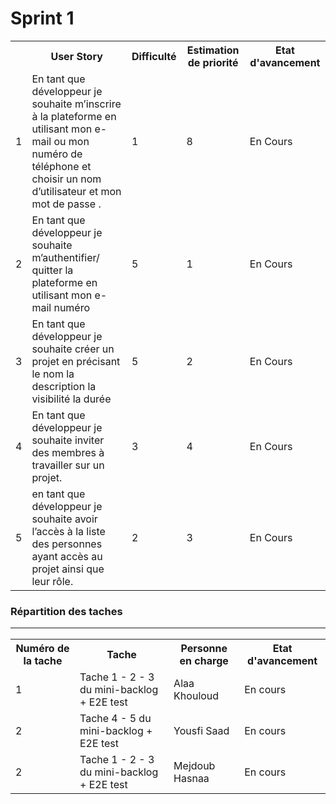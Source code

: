 <h1>Sprint 1</h1>

<table>
  <tr>
    <th></th>
    <th>User Story</th> 
    <th>Difficulté</th>
    <th>Estimation de priorité</th>
    <th>Etat d'avancement</th>
  </tr>
  <tr>
    <td>1</td>
    <td>En tant que développeur je souhaite m’inscrire à la plateforme en utilisant mon e-mail ou mon numéro de téléphone et choisir un nom d’utilisateur et mon mot de passe .</td> 
    <td>1</td> 
    <td>8</td>
    <td>En Cours</td>
  </tr>
  <tr>
    <td>2</td>
    <td>En tant que développeur je souhaite m’authentifier/ quitter la plateforme en utilisant mon e-mail numéro </td> 
    <td>5</td> 
    <td>1</td>
    <td>En Cours</td>
  </tr>
  <tr>
    <td>3</td>
    <td>En tant que développeur je souhaite créer un projet en précisant le nom la description la visibilité la durée</td> 
    <td>5</td> 
    <td>2</td>
    <td>En Cours</td>
  </tr>
  <tr>
    <td>4</td>
    <td>En tant que développeur je souhaite inviter des membres à travailler sur un projet.</td> 
    <td>3</td> 
    <td>4</td>
    <td>En Cours</td>
  </tr>
  <tr>
    <td>5</td>
    <td>en tant que développeur je souhaite avoir l’accès à la liste des personnes ayant accès au projet ainsi que leur rôle.</td> 
    <td>2</td> 
    <td>3</td>
    <td>En Cours</td>
  </tr>
</table>

<h3>Répartition des taches</3>
<hr>
<table>
  <tr>
    <th>Numéro de la tache</th> 
    <th>Tache</th>
    <th>Personne en charge</th>
    <th>Etat d'avancement</th>
  </tr>
  <tr>
    <td>1</td>
    <td>Tache 1 - 2 - 3 du mini-backlog + E2E test</td> 
    <td>Alaa Khouloud</td> 
    <td>En cours</td>
  </tr>
  <tr>
    <td>2</td>
    <td>Tache 4 - 5 du mini-backlog + E2E test</td> 
    <td>Yousfi Saad</td> 
    <td>En cours</td>
  </tr>
  <tr>
    <td>2</td>
    <td>Tache 1 - 2 - 3  du mini-backlog + E2E test</td> 
    <td>Mejdoub Hasnaa</td> 
    <td>En cours</td>
  </tr>
</table>
